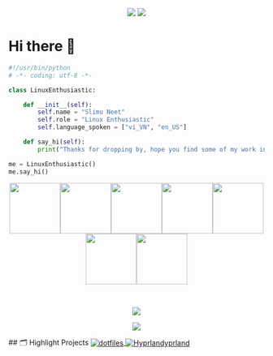 <p align="center">
  <a href="https://count.getloli.com/"><img src="https://count.getloli.com/get/@:slimulv1"></a>
  <a href="https://github.com/slimulv1"><img src="https://user-images.githubusercontent.com/5713670/87202985-820dcb80-c2b6-11ea-9f56-7ec461c497c3.gif"></a>
</p>
<h1>Hi there 👋</h1>

```python
#!/usr/bin/python
# -*- coding: utf-8 -*-

class LinuxEnthusiastic:

    def __init__(self):
        self.name = "Slimu Neet"
        self.role = "Linux Enthusiastic"
        self.language_spoken = ["vi_VN", "en_US"]

    def say_hi(self):
        print("Thanks for dropping by, hope you find some of my work interesting.")

me = LinuxEnthusiastic()
me.say_hi()
```
<p align="center">
  <img src="https://media3.giphy.com/media/ln7z2eWriiQAllfVcn/200w.webp" width="100"><img src="https://i.giphy.com/media/LMt9638dO8dftAjtco/200.webp" width="100"><img src="https://i.giphy.com/media/eNAsjO55tPbgaor7ma/200w.webp" width="100"><img src="https://i.giphy.com/media/VgGthkhUvGgOit7Y9i/200.webp" width="100"><img src="https://media3.giphy.com/media/kdFc8fubgS31b8DsVu/giphy.webp" width="100"><img src="https://i.giphy.com/media/KzJkzjggfGN5Py6nkT/200.webp" width="100"><img src="https://i.giphy.com/media/IdyAQJVN2kVPNUrojM/200.webp" width="100">
</p>
<br>
<p align="center">
  <img src="https://spotify-github-profile.vercel.app/api/view?uid=ox8j4b18recq7zrlig89bwg8m&cover_image=true&theme=novatorem&show_offline=true&background_color=121212&interchange=false&bar_color=53b14f&bar_color_cover=false"> 
</p>
<p align="center">
  <img src="https://spotify-recently-played-readme.vercel.app/api?user=ox8j4b18recq7zrlig89bwg8m&count=5">
</p>
## 🗂️ Highlight Projects
<a href="https://github.com/slimulv1/dotfiles">
  <img align="center" src="https://github-readme-stats.vercel.app/api/pin/?username=slimulv1&repo=dotfiles&show_icons=true&line_height=27&title_color=6aa6f8&text_color=8a919a&icon_color=6aa6f8&bg_color=22272e" alt="dotfiles" />
</a>
<a href="https://github.com/slimulv1/Hyprland">
  <img align="center" src="https://github-readme-stats.vercel.app/api/pin/?username=slimulv1&repo=Hyprland&show_icons=true&line_height=27&title_color=6aa6f8&text_color=8a919a&icon_color=6aa6f8&bg_color=22272e" alt="Hyprlandyprland" />
</a>
